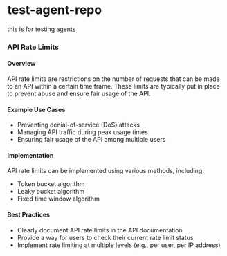 # test-agent-repo
this is for testing agents
### API Rate Limits
#### Overview
API rate limits are restrictions on the number of requests that can be made to an API within a certain time frame. These limits are typically put in place to prevent abuse and ensure fair usage of the API.

#### Example Use Cases
- Preventing denial-of-service (DoS) attacks
- Managing API traffic during peak usage times
- Ensuring fair usage of the API among multiple users

#### Implementation
API rate limits can be implemented using various methods, including:
- Token bucket algorithm
- Leaky bucket algorithm
- Fixed time window algorithm

#### Best Practices
- Clearly document API rate limits in the API documentation
- Provide a way for users to check their current rate limit status
- Implement rate limiting at multiple levels (e.g., per user, per IP address)
